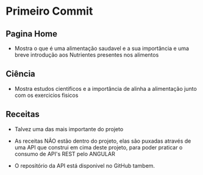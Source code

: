 # Primeiro Commit

## Pagina Home 

- Mostra o que é uma alimentação saudavel e a sua importância e uma breve introdução aos Nutrientes presentes nos alimentos

## Ciência

- Mostra estudos cientificos e a importância de alinha a alimentação junto com os exercicios fisicos

## Receitas

- Talvez uma das mais importante do projeto

- As receitas NÃO estão dentro do projeto, elas são puxadas através de uma API que construi em cima deste projeto, para poder praticar o consumo de API's REST pelo ANGULAR

- O repositório da API está disponivel no GitHub tambem.



